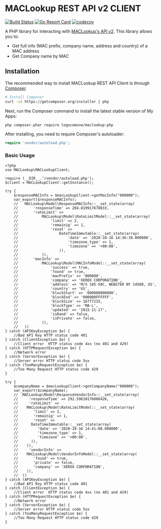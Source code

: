 # MACLookup REST API v2 CLIENT
[![Build Status](https://travis-ci.org/logocomune/maclookup-php.svg?branch=master)](https://travis-ci.org/logocomune/maclookup-php)
[![Go Report Card](https://goreportcard.com/badge/github.com/logocomune/maclookup-php)](https://goreportcard.com/report/github.com/logocomune/maclookup-php)
[![codecov](https://codecov.io/gh/logocomune/maclookup-php/branch/master/graph/badge.svg)](https://codecov.io/gh/logocomune/maclookup-php)


A PHP library for interacting with [MACLookup's API v2](https://maclookup.app/api-v2/documentation). This library allows you to:

- Get full info (MAC prefix, company name, address and country) of a MAC address
- Get Company name by MAC


## Installation

The recommended way to install MACLookup REST API Client is through [Composer](http://getcomposer.org).
```bash
# Install Composer
curl -sS https://getcomposer.org/installer | php
```

Next, run the Composer command to install the latest stable version of My Apps:

```bash
php composer.phar require logocomune/maclookup-php
```

After installing, you need to require Composer's autoloader:

```php
require 'vendor/autoload.php';
```



### Basic Usage

```injectablephp
<?php
use MACLookup\MACLookupClient;

require (__DIR__.'/vendor/autoload.php');
$client = MACLookupClient::getInstance();

try {
    $responseMACInfo = $macLookupClient->getMacInfo("000000");
    var_export($responseMACInfo);
    //   MACLookup\Model\ResponseMACInfo::__set_state(array(
    //       'responseTime' => 204.819917678833,
    //       'rateLimit' =>
    //           MACLookup\Model\RateLimitModel::__set_state(array(
    //               'limit' => 2,
    //               'remainig' => 1,
    //               'reset' =>
    //                   DateTimeImmutable::__set_state(array(
    //                       'date' => '2020-10-16 14:36:38.000000',
    //                       'timezone_type' => 1,
    //                       'timezone' => '+00:00',
    //                   )),
    //           )),
    //       'macInfo' =>
    //           MACLookup\Model\MACInfoModel::__set_state(array(
    //               'success' => true,
    //               'found' => true,
    //               'macPrefix' => '000000',
    //               'company' => 'XEROX CORPORATION',
    //               'address' => 'M/S 105-50C, WEBSTER NY 14580, US',
    //               'country' => 'US',
    //               'blockStart' => '000000000000',
    //               'blockEnd' => '000000FFFFFF',
    //               'blockSize' => 16777215,
    //               'blockType' => 'MA-L',
    //               'updated' => '2015-11-17',
    //               'isRand' => false,
    //               'isPrivate' => false,
    //           )),
    //   ))
} catch (APIKeyException $e) {
    //Bad API Key HTTP status code 401
} catch (ClientException $e) {
    //Client error  HTTP status code 4xx (no 401 and 429)
} catch (HTTPRequestException $e) {
    //Network error
} catch (ServerException $e) {
    //Server error HTTP status code 5xx
} catch (TooManyRequestException $e) {
    //Too Many Request HTTP status code 429
}

try {
    $companyName = $macLookupClient->getCompanyName("000000");
    var_export($companyName);
    //  MACLookup\Model\ResponseVendorInfo::__set_state(array(
    //     'responseTime' => 292.59610176086426,
    //     'rateLimit' => 
    //    MACLookup\Model\RateLimitModel::__set_state(array(
    //       'limit' => 2,
    //       'remainig' => 1,
    //       'reset' => 
    //      DateTimeImmutable::__set_state(array(
    //         'date' => '2020-10-16 14:41:08.000000',
    //         'timezone_type' => 1,
    //         'timezone' => '+00:00',
    //      )),
    //    )),
    //     'vendorInfo' => 
    //    MACLookup\Model\VendorInfoModel::__set_state(array(
    //       'found' => true,
    //       'private' => false,
    //       'company' => 'XEROX CORPORATION',
    //    )),
    //  ))
} catch (APIKeyException $e) {
    //Bad API Key HTTP status code 401
} catch (ClientException $e) {
    //Client error  HTTP status code 4xx (no 401 and 429)
} catch (HTTPRequestException $e) {
    //Network error
} catch (ServerException $e) {
    //Server error HTTP status code 5xx
} catch (TooManyRequestException $e) {
    //Too Many Request HTTP status code 429
}

```
